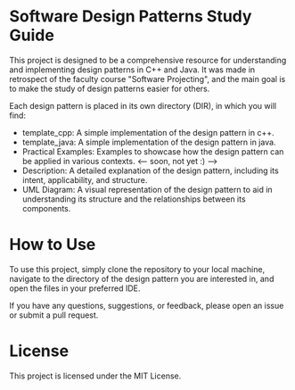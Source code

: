 # Software Design Patterns Study Guide
This project is designed to be a comprehensive resource for understanding and implementing design patterns in C++ and Java. It was made in retrospect of the faculty course "Software Projecting", and the main goal is to make the study of design patterns easier for others. 

Each design pattern is placed in its own directory (DIR), in which you will find:

- template_cpp: A simple implementation of the design pattern in c++.
- template_java: A simple implementation of the design pattern in java.
- Practical Examples: Examples to showcase how the design pattern can be applied in various contexts. <-- soon, not yet :) -->
- Description: A detailed explanation of the design pattern, including its intent, applicability, and structure.
- UML Diagram: A visual representation of the design pattern to aid in understanding its structure and the relationships between its components.

# How to Use
To use this project, simply clone the repository to your local machine, navigate to the directory of the design pattern you are interested in, and open the files in your preferred IDE.

If you have any questions, suggestions, or feedback, please open an issue or submit a pull request.

# License
This project is licensed under the MIT License.
